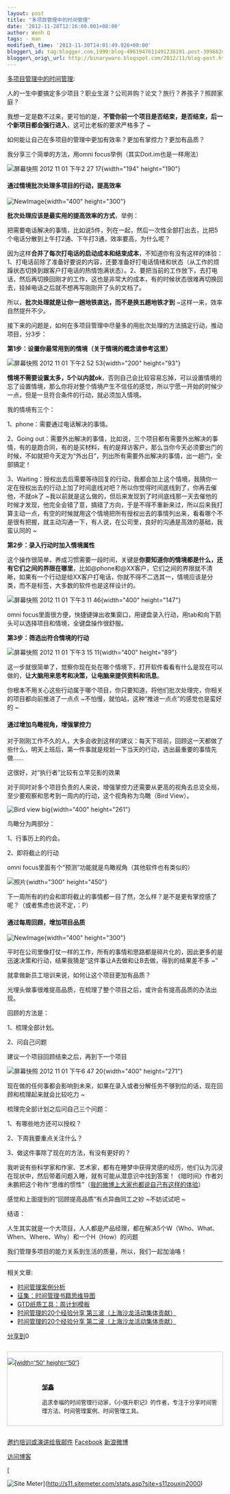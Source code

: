 ```yaml
--- 
layout: post 
title: "多项目管理中的时间管理" 
date: '2012-11-28T12:16:00.001+08:00' 
author: Wenh Q
tags: - man
modified\_time: '2013-11-30T14:01:49.926+08:00' 
blogger\_id: tag:blogger.com,1999:blog-4961947611491238191.post-3996824821907604418
blogger\_orig\_url: http://binaryware.blogspot.com/2012/11/blog-post.html
---
```

[多项目管理中的时间管理](http://www.gtdlife.com/2012/2997/time-management-in-multiple-projects/?utm_source=rss&utm_medium=rss&utm_campaign=time-management-in-multiple-projects):

人的一生中要搞定多少项目？职业生涯？公司并购？论文？旅行？养孩子？照顾家庭？

我想一定是数不过来，更可怕的是，**不管你前一个项目是否结束，是否结束，后一个新项目都会强行进入**，这可比老板的要求严格多了
~

如何能让自己在多项目的管理中更加有效率？更加有掌控力？更加有品质？

我分享三个简单的方法，用omni focus举例（其实Doit.im也是一样用法）

![屏幕快照 2012 11 01 下午2 27
17](http://www.gtdlife.com/wp-content/uploads/2012/11/%E5%B1%8F%E5%B9%95%E5%BF%AB%E7%85%A7-2012-11-01-%E4%B8%8B%E5%8D%882.27.17.png){width="194"
height="190"}


#### 通过情境批次处理多项目的行动，提高效率

![NewImage](http://www.gtdlife.com/wp-content/uploads/2012/11/NewImage1.png){width="400"
height="300"}

**批次处理应该是最实用的提高效率的方式**，举例：

把需要电话解决的事情，比如说5件，列在一起，然后一次性全部打出去，比把5个电话分散到上午打2通、下午打3通，效率要高，为什么呢？

因为这样**合并了每次打电话的启动成本和结束成本**，不知道你有没有这样的体验：1、打电话前除了准备好要说的内容，还要准备好打电话情绪和状态（从工作的烦躁状态切换到跟客户打电话的热情饱满状态）。2、要把当前的工作放下，去打电话，然后再切换回刚才的工作，这也是非常大的成本，有的时候状态很难再切换回去，挂掉电话之后就不想再写刚刚开了头的文档了。

所以，**批次处理就是让你一趟地铁直达，而不是换五趟地铁才到**
~这样一来，效率自然提升不少。

接下来的问题是，如何在多项目管理中尽量多的用批次处理的方法搞定行动，推动项目，分3步：

**第1步：设置你最常用到的情境（关于情境的概念请参考这里）**

![屏幕快照 2012 11 01 下午2 52
53](http://www.gtdlife.com/wp-content/uploads/2012/11/%E5%B1%8F%E5%B9%95%E5%BF%AB%E7%85%A7-2012-11-01-%E4%B8%8B%E5%8D%882.52.53.png){width="200"
height="93"}

**情境不需要设置太多，5个以内就ok**，否则自己会比较容易忘掉，可以设置情境的忘了设置情境，那么你将对整个情境产生不信任的感觉，所以宁愿一开始的时候少一点，但是一旦符合条件的行动，就必须加入情境。

我的情境有三个：

1、phone：需要通过电话解决的事情。

2、Going
out：需要外出解决的事情，比如说，三个项目都有需要外出解决的事情，有的是跑合同，有的是买材料，有的是拜访客户，那么当你今天必须要出门的时候，不如就把今天定为“外出日”，列出所有需要外出解决的事情，出一趟门，全部搞定！

3、Waiting：授权出去后需要等待回复的行动，我都会加上这个情境，我猜你一定在授权出去的行动上加了时间底线对吧？所以你觉得时间底线到了，你再去催他，不就ok了
~我以前就是这么做的，但后来发现到了时间底线那一天去催他的时候才发现，他完全会错了意，搞错了方向，于是不得不重新来过，所以后来我打算主动一点，有空的时候就用这个情境把所有授权出去的事情列出来，看看哪个不是很有把握，就主动沟通一下，有人说，在公司里，良好的沟通是高效的基础，我蛮认同的
~

**第2步：录入行动时加入情境属性**

这个操作很简单，养成习惯需要一段时间，关键是**你要知道你的情境都是什么，还有它们之间的界限在哪里**，比如@phone和@XX客户，它们之间的界限就不清晰，如果有一个行动是给XX客户打电话，你就不得不二选其一，情境应该是分类，而不是标签，大多数的软件也是这样设计的。

![屏幕快照 2012 11 01 下午3 11
46](http://www.gtdlife.com/wp-content/uploads/2012/11/%E5%B1%8F%E5%B9%95%E5%BF%AB%E7%85%A7-2012-11-01-%E4%B8%8B%E5%8D%883.11.461.png){width="400"
height="147"}

omni
focus里面很方便，快捷键弹出收集窗口，用键盘录入行动，用tab和向下箭头可以选择项目和情境，全键盘操作很舒服。

**第3步：筛选出符合情境的行动**

![屏幕快照 2012 11 01 下午3 15
11](http://www.gtdlife.com/wp-content/uploads/2012/11/%E5%B1%8F%E5%B9%95%E5%BF%AB%E7%85%A7-2012-11-01-%E4%B8%8B%E5%8D%883.15.11.png){width="400"
height="89"}

这一步就很简单了，觉察你现在处在哪个情境下，打开软件看看有什么是现在可以做的，**让大脑用来思考和决策，让电脑来提供资料和讯息**。

你根本不用关心这些行动属于哪个项目，你只要知道，将他们批次处理完，你相关的项目都向前推进了一点点
~不怕慢，就怕站，这种“推进一点点”的感觉也是蛮好的
~


#### 通过增加鸟瞰视角，增强掌控力

对于刚刚工作不久的人，大多会收到这样的建议：每天下班前，回顾这一天都做了些什么，明天上班后，第一件事就是规划一下当天的行动，选出最重要的事情先做……

这很好，对“执行者”比较有立竿见影的效果

对于同时对多个项目负责的人来说，增强掌控力还需要从更高的视角去总览全局，至少要观察和思考到一周内的行动，这个视角称为鸟瞰（Bird
View）。

![Bird view
big](http://www.gtdlife.com/wp-content/uploads/2012/11/bird-view-big.jpeg){width="400"
height="261"}

鸟瞰分为两部分：

1、行事历上的约会。

2、即将截止的行动

omni focus里面有个“预测”功能就是鸟瞰视角（其他软件也有类似的）

![照片](http://www.gtdlife.com/wp-content/uploads/2012/11/%E7%85%A7%E7%89%87.jpg){width="300"
height="450"}

下一周所有的约会和即将截止的事情都一目了然，怎么样？是不是更有掌控感了呢？（或者焦虑也说不定，：P）


#### 通过每周回顾，增加项目品质

![NewImage](http://www.gtdlife.com/wp-content/uploads/2012/11/NewImage2.png){width="400"
height="300"}

平时在公司里像打仗一样的工作，所有的事情和思路都是碎片化的，因此更多的是迅速决策和行动，结果我猜是“这件事让A去做和让B去做，得到的结果差不多
~”

就拿做新员工培训来说，如何让这个项目更加有品质？

光埋头做事很难提高品质，在梳理了整个项目之后，或许会有提高品质的办法出现。

回顾的方法是：

1、梳理全部计划。

2、问自己问题

建议一个项目回顾结束之后，再到下一个项目

![屏幕快照 2012 11 01 下午6 47
20](http://www.gtdlife.com/wp-content/uploads/2012/11/%E5%B1%8F%E5%B9%95%E5%BF%AB%E7%85%A7-2012-11-01-%E4%B8%8B%E5%8D%886.47.201.png){width="400"
height="271"}

现在做的任何事都会影响到未来，如果在录入或者分解任务不够到位的话，现在回顾和梳理起来就会比较吃力
~

梳理完全部计划之后问自己三个问题：

1、有哪些地方还可以授权？

2、下周我要重点关注什么？

3、做这件事除了现在的方法，有没有更好的？

我听说有些科学家和作家、艺术家，都有在睡梦中获得灵感的经历，他们认为沉浸在现状中，然后带着问题入睡，就有可能从潜意识中找到答案！《暗时间》作者刘未鹏把这个称作“思维的惯性”（[我的微博上大家也都说自己有这样的体验](http://weibo.com/1299075611/z3bVOkk4n?type=repost)）

感觉和上面提到的“回顾提高品质”有点异曲同工之妙
~不妨试试吧
~

结语：

人生其实就是一个大项目，人人都是产品经理，都在解决5个W（Who、What、When、Where、Why）和一个H（How）的问题

我们管理多项目的能力关系到生活的质量，所以，我们一起加油咯！




------------------------------------------------------------------------

相关文章:


-   [时间管理案例分析](http://www.gtdlife.com/tmcase/ "Permanent Link: 时间管理案例分析")
-   [征集：时间管理书籍思维导图](http://www.gtdlife.com/2011/2268/%e5%be%81%e9%9b%86%ef%bc%9a%e6%97%b6%e9%97%b4%e7%ae%a1%e7%90%86%e4%b9%a6%e7%b1%8d%e6%80%9d%e7%bb%b4%e5%af%bc%e5%9b%be/ "Permanent Link: 征集：时间管理书籍思维导图")
-   [GTD纸质工具：周计划模板](http://www.gtdlife.com/2008/1016/weekly-plan-template/ "Permanent Link: GTD纸质工具：周计划模板")
-   [时间管理的20个经验分享
    第三波（上海沙龙活动集体贡献）](http://www.gtdlife.com/2010/2012/time-management-experience-20-3/ "Permanent Link: 时间管理的20个经验分享 第三波（上海沙龙活动集体贡献）")
-   [时间管理的20个经验分享
    第二波（上海沙龙活动集体贡献）](http://www.gtdlife.com/2010/1700/time-management-experience-20-2/ "Permanent Link: 时间管理的20个经验分享 第二波（上海沙龙活动集体贡献）")

<div>

[分享到](http://www.bshare.cn/ "分享到")[](javascript:void(0); "分享到QQ空间")[](javascript:void(0); "分享到新浪微博")[](javascript:void(0); "分享到人人网")[](javascript:void(0); "分享到腾讯微博")[](javascript:void(0); "分享到豆瓣")[](http://www.blogger.com/blog-this.g "更多平台")0

</div>




<div
style="border: 1px solid #cccccc; font-family: Arial; font-size: 14px; margin-bottom: 27px; margin-left: auto; margin-right: auto; margin-top: 27px;">

<div style="margin: 0px; overflow-x: hidden; overflow-y: hidden;">

[![](http://www.gtdlife.com/wp-content/uploads/2012/03/myAvatar-e1332553676385.png){width="50"
height="50"}](http://www.gtdlife.com/)

<div
style="line-height: 23px; margin-bottom: 0px; margin-left: 80px; margin-right: 0px; margin-top: 0px; text-align: left;">

<div
style="margin: 0px; padding-bottom: 10px; padding-left: 0px; padding-right: 10px; padding-top: 10px;">

<div style="font-size: 14px; margin: 0px;">

**[邹鑫](http://www.gtdlife.com/)**

</div>

<div style="font-size: 13px; line-height: 20px; margin: 0px;">

追求幸福的时间管理行动家，《小强升职记》的作者，专注于分享时间管理方法、时间管理案例、时间管理工具。

</div>

</div>

</div>

</div>

</div>

[邀约培训或演讲](http://www.gtdlife.com/%E8%81%94%E7%B3%BB%E6%88%91/)[给我邮件](mailto:zouxin2000@gmail.com)
[Facebook](http://www.facebook.com/zouxin2000)
[新浪微博](http://www.weibo.com/gtdlife)

[访问博客](http://www.gtdlife.com/)



[

![Site
Meter](http://s11.sitemeter.com/meter.asp?site=s11zouxin2000)](http://s11.sitemeter.com/stats.asp?site=s11zouxin2000)




